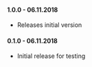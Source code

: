 #### 1.0.0 - 06.11.2018
* Releases initial version

#### 0.1.0 - 06.11.2018
* Initial release for testing
